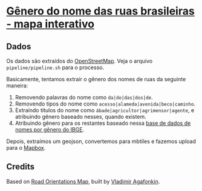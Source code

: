 # [Gênero do nome das ruas brasileiras - mapa interativo](https://medidasp.com/projetos/genero-ruas/)

## Dados

Os dados são extraídos do [OpenStreetMap](http://openstreetmap.org). Veja o arquivo `pipeline/pipeline.sh` para o processo.

Basicamente, tentamos extrair o gênero dos nomes de ruas da seguinte maneira:

1. Removendo palavras do nome como `da|do|das|dos|de`.
2. Removendo tipos do nome como `acesso|alameda|avenida|beco|caminho`.
3. Extraíndo títulos do nome como `ábade|agricultor|agrimensor|agente`, e atribuindo gênero baseado nesses, quando existem.
4. Atribuindo gênero para os restantes baseado nessa [base de dados de nomes por gênero do IBGE](https://github.com/MedidaSP/nomes-brasileiros-ibge).

Depois, extraímos um geojson, convertemos para mbtiles e fazemos upload para o [Mapbox](https://www.mapbox.com/).

## Credits

Based on [Road Orientations Map](https://mourner.github.io/road-orientation-map/), built by [Vladimir Agafonkin](https://twitter.com/mourner).
